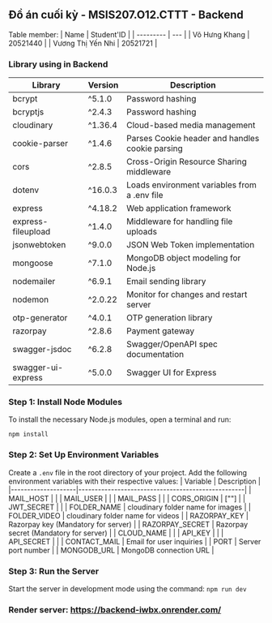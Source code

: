 ## Đồ án cuối kỳ - MSIS207.O12.CTTT - Backend

Table member:
| Name      | Student'ID |
| --------- | --- | 
| Võ Hưng Khang  | 20521440  |
| Vương Thị Yến Nhi | 20521721  | 

### Library using in Backend
| Library           | Version | Description           |
|-------------------|---------|-----------------------|
| bcrypt            | ^5.1.0  | Password hashing      |
| bcryptjs          | ^2.4.3  | Password hashing      |
| cloudinary        | ^1.36.4 | Cloud-based media management |
| cookie-parser     | ^1.4.6  | Parses Cookie header and handles cookie parsing |
| cors              | ^2.8.5  | Cross-Origin Resource Sharing middleware |
| dotenv            | ^16.0.3 | Loads environment variables from a .env file |
| express           | ^4.18.2 | Web application framework |
| express-fileupload| ^1.4.0  | Middleware for handling file uploads |
| jsonwebtoken      | ^9.0.0  | JSON Web Token implementation |
| mongoose          | ^7.1.0  | MongoDB object modeling for Node.js |
| nodemailer        | ^6.9.1  | Email sending library   |
| nodemon           | ^2.0.22 | Monitor for changes and restart server |
| otp-generator     | ^4.0.1  | OTP generation library  |
| razorpay          | ^2.8.6  | Payment gateway        |
| swagger-jsdoc     | ^6.2.8  | Swagger/OpenAPI spec documentation |
| swagger-ui-express| ^5.0.0  | Swagger UI for Express |


### Step 1: Install Node Modules

To install the necessary Node.js modules, open a terminal and run:

`npm install`

### Step 2: Set Up Environment Variables
Create a `.env` file in the root directory of your project. Add the following environment variables with their respective values:
| Variable           | Description                                       |
|--------------------|---------------------------------------------------|
| MAIL_HOST          |                                                  |
| MAIL_USER          |                                                  |
| MAIL_PASS          |                                                  |
| CORS_ORIGIN        | [""]                                             |
| JWT_SECRET         |                                                  |
| FOLDER_NAME        | cloudinary folder name for images                 |
| FOLDER_VIDEO       | cloudinary folder name for videos                 |
| RAZORPAY_KEY       | Razorpay key (Mandatory for server)              |
| RAZORPAY_SECRET    | Razorpay secret (Mandatory for server)           |
| CLOUD_NAME         |                                                  |
| API_KEY            |                                                  |
| API_SECRET         |                                                  |
| CONTACT_MAIL       | Email for user inquiries                          |
| PORT               | Server port number                                |
| MONGODB_URL        | MongoDB connection URL                            |



### Step 3: Run the Server
Start the server in development mode using the command:
`npm run dev`

### Render server: https://backend-iwbx.onrender.com/

  
